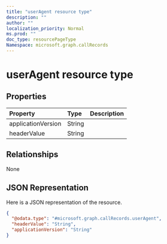 ```yaml
---
title: "userAgent resource type"
description: ""
author: ""
localization_priority: Normal
ms.prod: ""
doc_type: resourcePageType
Namespace: microsoft.graph.callRecords
---
```



# userAgent resource type



## Properties
|Property|Type|Description|
|:---|:---|:---|
|applicationVersion|String||
|headerValue|String||

## Relationships
None

## JSON Representation
Here is a JSON representation of the resource.
<!-- {
  "blockType": "resource",
  "@odata.type": "microsoft.graph.callRecords.userAgent"
}
-->
``` json
{
  "@odata.type": "#microsoft.graph.callRecords.userAgent",
  "headerValue": "String",
  "applicationVersion": "String"
}
```

